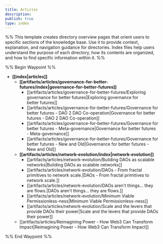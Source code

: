 ```yaml
---
title: Articles
description: 
publish: true
type: index
---
```

%% This template creates directory overview pages that orient users to specific sections of the knowledge base. Use it to provide context, explanation, and navigation guidance for directories. Index files help users understand the purpose of each directory, how its contents are organized, and how to find specific information within it. %%

%% Begin Waypoint %%
- **[[index|articles]]**
  - **[[artifacts/articles/governance-for-better-futures/index|governance-for-better-futures]]**
    - [[artifacts/articles/governance-for-better-futures/Exploring governance for better futures|Exploring governance for better futures]]
    - [[artifacts/articles/governance-for-better-futures/Governance for better futures - DAO 2 DAO Co-operation|Governance for better futures - DAO 2 DAO Co-operation]]
    - [[artifacts/articles/governance-for-better-futures/Governance for better futures - Meta-governance|Governance for better futures - Meta-governance]]
    - [[artifacts/articles/governance-for-better-futures/Governance for better futures - New and Old|Governance for better futures - New and Old]]
  - **[[artifacts/articles/network-evolution/index|network-evolution]]**
    - [[artifacts/articles/network-evolution/Building DAOs as scalable networks|Building DAOs as scalable networks]]
    - [[artifacts/articles/network-evolution/DAOs - From fractal primitives to network scale.|DAOs - From fractal primitives to network scale.]]
    - [[artifacts/articles/network-evolution/DAOs aren't things... they are flows.|DAOs aren't things... they are flows.]]
    - [[artifacts/articles/network-evolution/Minimum Viable Permissionless-ness|Minimum Viable Permissionless-ness]]
    - [[artifacts/articles/network-evolution/Scale and the levers that provide DAOs their power|Scale and the levers that provide DAOs their power]]
  - [[artifacts/articles/Reimagining Power - How Web3 Can Transform Impact|Reimagining Power - How Web3 Can Transform Impact]]

%% End Waypoint %%
